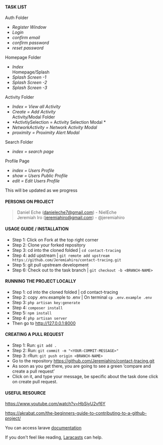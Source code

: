 #### TASK LIST 

Auth Folder
- *Register Window*
- *Login*
- *confirm email*
- *confirm password*
- *reset password*

Homepage Folder
- *Index* <br/>
Homepage/Splash
- *Splash Screen -1*
- *Splash Screen -2*
- *Splash Screen -3*

Activity Folder
- *Index = View all Activity*
- *Create = Add Activity* <br/>
Activity/Modal Folder
- *ActivtiySelection = Activity Selection Modal *
- *NetworkActivity = Network Activity Modal*
- *proximity = Proximity Alert Modal*

Search Folder
- *index = search page*

Profile Page
- *index = Users Profile*
- *show = Users Public Profile*
- *edit = Edit Users Profile*

This will be updated as we progress


#### PERSONS ON PROJECT
> Daniel Eche (danieleche7@gmail.com) - NielEche<br/>
> Jeremiah Iro (jeremiahiro@gmail.com) - @jeremiahiro

####  USAGE GUIDE / INSTALLATION
- Step 1: Click on Fork at the top right corner
- Step 2: Clone your forked repository
- Step 3: cd into the cloned folded | `cd contact-tracing`
- Step 4: add upstream | `git remote add upstream https://github.com/Jeremiahiro/contact-tracing.git`
- Step 5: git pull upstream development
- Step 6: Check out to the task branch | `git checkout -b <BRANCH-NAME>`


#### RUNNING THE PROJECT LOCALLY
- Step 1: cd into the cloned folded | cd contact-tracing
- Step 2: copy .env.example to .env | On terminal `cp .env.example .env`
- Step 3: `php artisan key:generate`
- Step 4: `composer install`
- Step 5: `npm install`
- Step 4: `php artisan server`
- Then go to http://127.0.0.1:8000

#### CREATING A PULL REQUEST
- Step 1: Run: `git add .`
- Step 2: Run: `git commit -m "<YOUR-COMMIT-MESSAGE>"`
- Step 3: rRun: `git push origin <BRANCH-NAME>`
- Go to the repository https://github.com/Jeremiahiro/contact-tracing.git
- As soon as you get there, you are going to see a green ‘compare and create a pull request’
- Click on it, and type your message, be specific about the task done click on create pull request.

#### USEFUL RESOURCE
https://www.youtube.com/watch?v=HbSjyU2vf6Y

https://akrabat.com/the-beginners-guide-to-contributing-to-a-github-project/

You can access larave [documentation](https://laravel.com/docs)

If you don't feel like reading, [Laracasts](https://laracasts.com) can help. 

